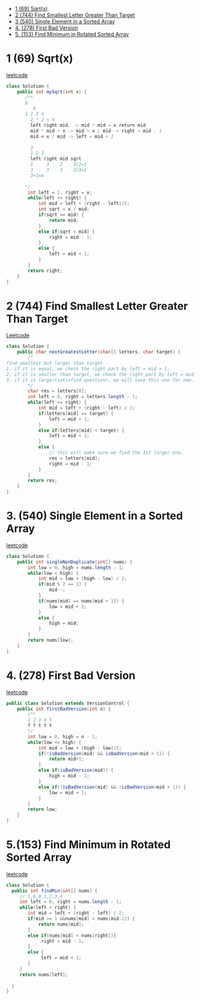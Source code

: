 - [1 (69) Sqrt(x)](https://leetcode.com/problems/sqrtx/description/)
- [2  (744) Find Smallest Letter Greater Than Target](https://leetcode.com/problems/find-smallest-letter-greater-than-target/description/)
- [3 (540) Single Element in a Sorted Array](https://leetcode.com/problems/single-element-in-a-sorted-array/description/)
- [4. (278) First Bad Version](https://leetcode.com/problems/first-bad-version/)
- [5. (153) Find Minimum in Rotated Sorted Array](https://leetcode.com/problems/find-minimum-in-rotated-sorted-array/submissions/)


# 1 (69) Sqrt(x)
[leetcode](https://leetcode.com/problems/sqrtx/description/)
```java
class Solution {
    public int mySqrt(int x) {
       /**
       8 
          4 
       1 2 3 4
         2 * 2 = 4
         left right mid, -> mid * mid = x return mid
         mid * mid > x -> mid > x / mid -> right = mid - 1
         mid < x / mid -> left = mid + 1
         
         3 
         1 2 3
         left right mid sqrt
         1     3    2    3/2=1
         3     3    3    3/3=1
         3+1=4
         
       */
        int left = 1, right = x;
        while(left <= right) {
            int mid = left + (right - left)/2;
            int sqrt = x / mid;
            if(sqrt == mid) {
                return mid;
            }
            else if(sqrt < mid) {
                right = mid - 1;
            }
            else {
                left = mid + 1;
            }
        }
        return right;
    }
}
```

# 2  (744) Find Smallest Letter Greater Than Target
[Leetcode](https://leetcode.com/problems/find-smallest-letter-greater-than-target/description/)
```java
class Solution {
    public char nextGreatestLetter(char[] letters, char target) {
        /*
find smallest but larger than target 
1. if it is equal, we check the right part by left = mid + 1;
2. if it is smaller than target, we check the right part by left = mid + 1;
3. if it is larger(satisfied question), we will save this one for now. (Because we will see if we still can go left, which will be smaller then we saved, but larger than target)
        */
        char res = letters[0];
        int left = 0, right = letters.length - 1;
        while(left <= right) {
            int mid = left + (right - left) / 2;
            if(letters[mid] == target) {
                left = mid + 1;
            }
            else if(letters[mid] < target) {
                left = mid + 1;
            }
            else {
                // this will make sure we find the 1st larger one. 
                res = letters[mid];
                right = mid - 1;
            }
        }
        return res;
    }
}
```
# 3. (540) Single Element in a Sorted Array
[leetcode](https://leetcode.com/problems/single-element-in-a-sorted-array/description/)
```java
class Solution {
    public int singleNonDuplicate(int[] nums) {
        int low = 0, high = nums.length - 1;
        while(low < high) {
            int mid = low + (high - low) / 2;
            if(mid % 2 == 1) {
                mid--;
            }
            if(nums[mid] == nums[mid + 1]) {
                low = mid + 2;
            }
            else {
                high = mid;
            }
        }
        return nums[low];
    }
}
```
# 4. (278) First Bad Version
[leetcode](https://leetcode.com/problems/first-bad-version/)
```java
public class Solution extends VersionControl {
    public int firstBadVersion(int n) {
        /**
        1 2 3 4 5
        f f t t t
        */
        int low = 0, high = n - 1;
        while(low <= high) {
            int mid = low + (high - low)/2;
            if(!isBadVersion(mid) && isBadVersion(mid + 1)) {
                return mid+1;
            }
            else if(isBadVersion(mid)) {
                high = mid - 1;
            }
            else if(!isBadVersion(mid) && !isBadVersion(mid + 1)) {
                low = mid + 1;
            }
        }
        return low;
    }
}
```
# 5.(153) Find Minimum in Rotated Sorted Array
[leetcode](https://leetcode.com/problems/find-minimum-in-rotated-sorted-array/submissions/)
```java
class Solution {
  public int findMin(int[] nums) {
     // 5,6,0,1,2,3,4
     int left = 0, right = nums.length - 1;
     while(left < right) {
        int mid = left + (right - left) / 2;
        if(mid >= 1 &&nums[mid] < nums[mid-1]) {
            return nums[mid];
        } 
        else if(nums[mid] < nums[right]){ 
             right = mid - 1;
        }
        else {
             left = mid + 1;
        }
     }
     return nums[left];
  
  }
}
```
